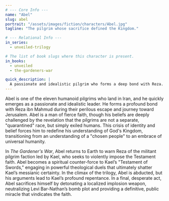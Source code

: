 ```yaml
---
# --- Core Info ---
name: "Abel"
slug: abel
portrait: "/assets/images/fiction/characters/Abel.jpg"
tagline: "The pilgrim whose sacrifice defined the Kingdom."

# --- Relational Info ---
in_series:
  - unveiled-trilogy

# The list of book slugs where this character is present.
in_books:
  - unveiled
  - the-gardeners-war

quick_description: |
  A passionate and idealistic pilgrim who forms a deep bond with Reza. His theological duels, unwavering faith, and ultimate, selfless sacrifice in Jerusalem serve as the moral and spiritual climax of the entire trilogy.
---
```

Abel is one of the eleven humanoid pilgrims who land in Iran, and he quickly emerges as a passionate and idealistic leader. He forms a profound bond with Reza ibn Mahmud during their perilous escape and journey toward Jerusalem. Abel is a man of fierce faith, though his beliefs are deeply challenged by the revelation that the pilgrims are not a separate, "quarantined" race, but simply exiled humans. This crisis of identity and belief forces him to redefine his understanding of God's Kingdom, transitioning from an understanding of a "chosen people" to an embrace of universal humanity.

In *The Gardener's War*, Abel returns to Earth to warn Reza of the militant pilgrim faction led by Kael, who seeks to violently impose the Testament faith. Abel becomes a spiritual counter-force to Kael’s "Testament of Swords," engaging in powerful theological duels that ultimately shatter Kael’s messianic certainty. In the climax of the trilogy, Abel is abducted, but his arguments lead to Kael’s profound repentance. In a final, desperate act, Abel sacrifices himself by detonating a localized implosion weapon, neutralizing Levi Bar-Nathan’s bomb plot and providing a definitive, public miracle that vindicates the faith.
